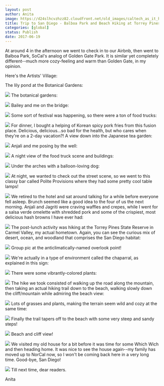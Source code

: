 ```yaml
---
layout: post
author: Anita
image: https://d24slhcvzhzz82.cloudfront.net/old_images/caltech_as_it_happens/6a0105349b8251970b01bb09a5b3d7970d.jpg
title: Trip to San Diego - Balboa Park and Beach Hiking at Torrey Pines
categories: [global]
status: Publish
date: 2017-06-19
---
```


At around 4 in the afternoon we went to check in to our Airbnb, then went to Balboa Park, SoCal's analog of Golden Gate Park. It is similar yet completely different--much more cozy-feeling and warm than Golden Gate, in my opinion.

Here's the Artists' Village:

The lily pond at the Botanical Gardens:


![](https://d24slhcvzhzz82.cloudfront.net/old_images/6a019b0005f8ce970d01b8d28cd89d970c-pi.jpg)
The botanical gardens:


![](https://d24slhcvzhzz82.cloudfront.net/old_images/caltech_as_it_happens/6a0105349b8251970b01b8d28cd8a3970c.jpg)
Bailey and me on the bridge:


![](https://d24slhcvzhzz82.cloudfront.net/old_images/caltech_as_it_happens/6a0105349b8251970b01b8d28cd8b0970c.jpg)
Some sort of festival was happening, so there were a ton of food trucks:


![](https://d24slhcvzhzz82.cloudfront.net/old_images/6a019b0005f8ce970d01bb09a5b430970d-pi.jpg)
For dinner, I bought a helping of Korean spicy pork fries from this fusion place. Delicious, delicious...so bad for the health, but who cares when they're on a 2-day vacation?!
A view down into the Japanese tea garden:


![](https://d24slhcvzhzz82.cloudfront.net/old_images/6a019b0005f8ce970d01b7c9029b8d970b-pi.jpg)
Anjali and me posing by the well:


![](https://d24slhcvzhzz82.cloudfront.net/old_images/6a019b0005f8ce970d01b7c9029ba2970b-pi.jpg)
A night view of the food truck scene and buildings:


![](https://d24slhcvzhzz82.cloudfront.net/old_images/caltech_as_it_happens/6a0105349b8251970b01b8d28cd907970c.jpg)
Under the arches with a balloon-loving dog:


![](https://d24slhcvzhzz82.cloudfront.net/old_images/6a019b0005f8ce970d01b8d28cd93a970c-pi.jpg)
At night, we wanted to check out the street scene, so we went to this classy bar called Polite Provisions where they had some pretty cool table lamps!


![](https://d24slhcvzhzz82.cloudfront.net/old_images/6a019b0005f8ce970d01bb09a5b568970d-pi.jpg)
We retired to the hotel and sat around talking for a while before everyone fell asleep. Brunch seemed like a good idea to the four of us the next morning. Anjali and Jagriti were craving waffles and crepes, while I went for a salsa verde omelette with shredded pork and some of the crispiest, most delicious hash browns I have ever had:


![](https://d24slhcvzhzz82.cloudfront.net/old_images/caltech_as_it_happens/6a0105349b8251970b01bb09a5b4aa970d.jpg)
The post-lunch activity was hiking at the Torrey Pines State Reserve in Carmel Valley, my actual hometown. Again, you can see the curious mix of desert, ocean, and woodland that comprises the San Diego habitat:


![](https://d24slhcvzhzz82.cloudfront.net/old_images/caltech_as_it_happens/6a0105349b8251970b01bb09a5b4b4970d.jpg)
Group pic at the anticlimatically-named overlook point!


![](https://d24slhcvzhzz82.cloudfront.net/old_images/6a019b0005f8ce970d01b8d28cd96a970c-pi.jpg)
We're actually in a type of environment called the chaparral, as explained in this sign:


![](https://d24slhcvzhzz82.cloudfront.net/old_images/caltech_as_it_happens/6a0105349b8251970b01b8d28cd96f970c.jpg)
There were some vibrantly-colored plants:


![](https://d24slhcvzhzz82.cloudfront.net/old_images/6a019b0005f8ce970d01bb09a5b4e9970d-pi.jpg)
The hike we took consisted of walking up the road along the mountain, then taking an actual hiking trail down to the beach, walking slowly down the cliff/mountain while admiring the beach view:


![](https://d24slhcvzhzz82.cloudfront.net/old_images/caltech_as_it_happens/6a0105349b8251970b01b7c9029c0a970b.jpg)
Lots of grasses and plants, making the terrain seem wild and cozy at the same time:


![](https://d24slhcvzhzz82.cloudfront.net/old_images/6a019b0005f8ce970d01b7c9029c2d970b-pi.jpg)
Finally the trail tapers off to the beach with some very steep and sandy steps!


![](https://d24slhcvzhzz82.cloudfront.net/old_images/caltech_as_it_happens/6a0105349b8251970b01b8d28cd9d1970c.jpg)
Beach and cliff view!


![](https://d24slhcvzhzz82.cloudfront.net/old_images/6a019b0005f8ce970d01bb09a5b562970d-pi.jpg)
We visited my old house for a bit before it was time for some Which Wich and then heading home. It was nice to see the house again--my family has moved up to NorCal now, so I won't be coming back here in a very long time. Good-bye, San Diego!


![](https://d24slhcvzhzz82.cloudfront.net/old_images/6a019b0005f8ce970d01b8d28cda26970c-pi.jpg)
Till next time, dear readers.

Anita
